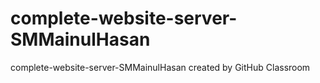 # complete-website-server-SMMainulHasan
complete-website-server-SMMainulHasan created by GitHub Classroom
